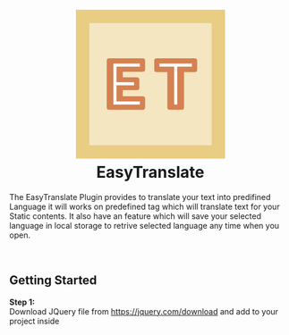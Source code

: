 <h1 align="center">
  <br>
   <img src="https://raw.githubusercontent.com/jayahuja5/EasyTranslate/master/EasyTranslate.svg" alt="EasyTranslate" title="Logo EasyTranslate" />
  <br>
  EasyTranslate
</h1>
<p>
  The EasyTranslate Plugin provides to translate your text into predifined Language it will works on predefined tag which will translate text for your Static contents. It also have an feature which will save your selected language in local storage to retrive selected language any time when you open.
</p>
<br>

## Getting Started
<b>Step 1:</b><br>
Download JQuery file from https://jquery.com/download and add to your project inside <script> tag.<br><br>
<b>Step 2:</b><br>
Download EasyTranslate.js and Language.js from above and add to your project inside <script> tag.<br><br>
<b>Step 3:</b><br>
Include it on your js file or in your html page.<br>
```js
$(document).ready(function(){
  $.fn.EasyTranslate({
    language: "en"              // Default Language
  });
});
```
## Example
<b>HTML File</b><br>
```html
<script src="jquery-2.0.3.min.js"></script>     // JQuery File
<script src="language.js"></script>             // File where store your text in different languages inside array
<script src="EasyTranslate.js"></script>        // EasyTranslate Plugin
<script>
$(document).ready(function(){
  $.fn.EasyTranslate({
    language: "en"                              // Default Language
  });
});
</script>
```
## Defining Languages
>You also have to be insert text in English<br>
  
<b>Step 1:</b><br>
```js
function getLangResources(){
  // Put step 2 here
}
```
<b>Step 2:</b><br>
```js
var en = new Array();         // Defining English 'en' as object inside array
  en['hi'] = "Hi";            // 'hi' is caption and "Hi" is text, caption is same for all languages
  en['hello'] = "Hello";      // 'hello' is caption and "Hello" is text, caption is same for all languages
  
var fr = new Array();         // Defining French 'fr as object inside array
  fr['hi'] = "Salut";         // 'hi' is caption and "Salut" is text, caption is same for all languages
  fr['hello'] = "Bonjour";    // 'hello' is caption and "Bonjour" is text, caption is same for all languages
  
// Put step 3 here
```
<b>Step 3:</b><br>
```js
var resources = new Array();    // Defining all the array inside one array as 'resources'
  resources['fr'] = fr;         // Same as above variable
  resources['en'] = en;         // Same as above variable
  
  return resources;             // Sending all the data in EasyTranslate plugin
// Code Ended
```
<b>Final Code</b><br>
```js
function getLangResources(){
 
 var en = new Array();
  en['hi'] = "Hi";
  en['hello'] = "Hello";
  
var fr = new Array();
  fr['hi'] = "Salut";
  fr['hello'] = "Bonjour";

var resources = new Array();
  resources['fr'] = fr;
  resources['en'] = en;
  
  return resources;
}
```

## Attributes
<b>`id='et-lang'`</b>&nbsp;&nbsp;-&nbsp;&nbsp;For getting selected value from select tag<br>
<b>`et-text`</b>&nbsp;&nbsp;-&nbsp;&nbsp;For inserting translated text inside tags.<br>
<b>`et-placeholder`</b>&nbsp;&nbsp;-&nbsp;&nbsp;For inserting translated text inside placeholder attr in input box or textarea.<br>
<b>`et-submit`</b>&nbsp;&nbsp;-&nbsp;&nbsp;For inserting translated text inside value attr in submit button.<br>
<b>`et-value`</b>&nbsp;&nbsp;-&nbsp;&nbsp;For inserting translated text inside value attr in option inside select tag.<br>
<b>`et-title`</b>&nbsp;&nbsp;-&nbsp;&nbsp;For inserting translated text inside title attr for showing title.<br>
<i>Something missing feel free to raise issue!</i>
  
## Implementing in HTML File
><b>Note:</b> Blank your 'tag' because it loads text from Language.js

* For putting 'text' inside &nbsp;<b>`div`&nbsp;&nbsp;`span`&nbsp;&nbsp;`label`&nbsp;&nbsp;`button`&nbsp;&nbsp;`a href`</b>&nbsp;&nbsp;&&nbsp;&nbsp;<b>`so on`</b>
```html
<div class="your_class" et-text="hi"></div>   // 'hi' is caption which is same for all languages
<button et-text="button"></button>            // Button
<a href="hi" et-text="hi"></a>                // Anchor
<span et-text="hello"></span>                 // Span
// Also other tag where you can want to insert text inside that 'tag'
```
* For Putting 'text' inside <b>`insert`</b>&nbsp;&nbsp;for&nbsp;&nbsp;<b>`placeholder`</b>&nbsp;&nbsp;or&nbsp;&nbsp;<b>`value`</b>
```html
<input type="text" et-placeholder="placeholder">    // 'et-placeholder' will insert translated text inside placeholder attr for input box
<input type="submit" et-submit="submit">            // 'et-submit' will insert translated text inside value attr for submit button
<input list="browsers">
<datalist id="browsers">
  <option et-value="hi">                            // 'et-value' will insert translated text inside value attr for option tag
  <option et-value="hello">                         // 'et-value' will insert translated text inside value attr for option tag
</datalist>
```
* For Putting 'title' for <b>`img`&nbsp;&nbsp;or&nbsp;&nbsp;`other tag`</b>
```html
<img src="rhino.png" et-title="rhino">              // 'et-title' will insert translated text inside title attr
```
* For Getting Language <b>`select`</b> is used
```html
<select id="et_lang">                       // 'et-lang' will get selected value.
  <option value="en">English</option>       // value will be array object which is defined in 'Language.js'
  <option value="fr">French</option>        // value will be array object which is defined in 'Language.js'
</select>
```
## Demo
  * **Demo&nbsp;&nbsp;-**&nbsp;&nbsp;[EasyTranslate Demo](https://jayahuja5.github.io/EasyTranslate/)
## Report Issues, Errors or Modification
Feel free to raise issues, error or modification related to the EasyTranslate plugin.<br>
<br><br><br>
<p align="center"><b>Thanks for using ❤ from India.</b></p>
